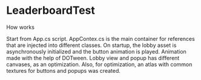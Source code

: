 # LeaderboardTest

How works

Start from App.cs script.
AppContex.cs is the main container for references that are injected into different classes.
On startup, the lobby asset is asynchronously initialized and the button animation is played. Animation made with the help of DOTween.
Lobby view and popup has different canvases, as an optimization.
Also, for optimization, an atlas with common textures for buttons and popups was created.
